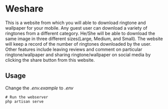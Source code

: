 # Weshare


This is a website from which you will able to download ringtone and wallpaper for your mobile. Any guest user can download a variety of ringtones from a different category.  He/She will be able to download the same image in three different sizes(Large, Medium, and Small). The website will keep a record of the number of ringtones downloaded by the user. Other features include leaving reviews and comment on particular ringtone/wallpaper and sharing ringtone/wallpaper on social media by clicking the share button from this website.


## Usage

Change the _.env.example_ to _.env_

```
# Run the webserver
php artisan serve
```
